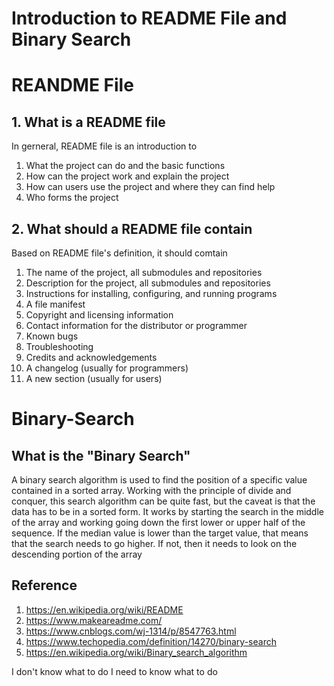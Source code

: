 # Introduction to README File and Binary Search

# REANDME File

## 1. What is a README file
In gerneral, README file is an introduction to

1. What the project can do and the basic functions
2. How can the project work and explain the project
3. How can users use the project and where they can find help
4. Who forms the project

## 2. What should a README file contain
Based on README file's definition, it should comtain

1. The name of the project, all submodules and repositories
2. Description for the project, all submodules and repositories
3. Instructions for installing, configuring, and running programs
4. A file manifest
5. Copyright and licensing information
6. Contact information for the distributor or programmer
7. Known bugs
8. Troubleshooting
9. Credits and acknowledgements
10. A changelog (usually for programmers)
11. A new section (usually for users)

# Binary-Search

## What is the "Binary Search"

A binary search algorithm is used to find the position of a specific value contained in a sorted array. 
Working with the principle of divide and conquer, this search algorithm can be quite fast, but the caveat is that the data has to be in a sorted form. 
It works by starting the search in the middle of the array and working going down the first lower or upper half of the sequence. 
If the median value is lower than the target value, that means that the search needs to go higher.
If not, then it needs to look on the descending portion of the array

## Reference
1. https://en.wikipedia.org/wiki/README
2. https://www.makeareadme.com/
3. https://www.cnblogs.com/wj-1314/p/8547763.html
4. https://www.techopedia.com/definition/14270/binary-search
5. https://en.wikipedia.org/wiki/Binary_search_algorithm


I don't know what to do
I need to know what to do
